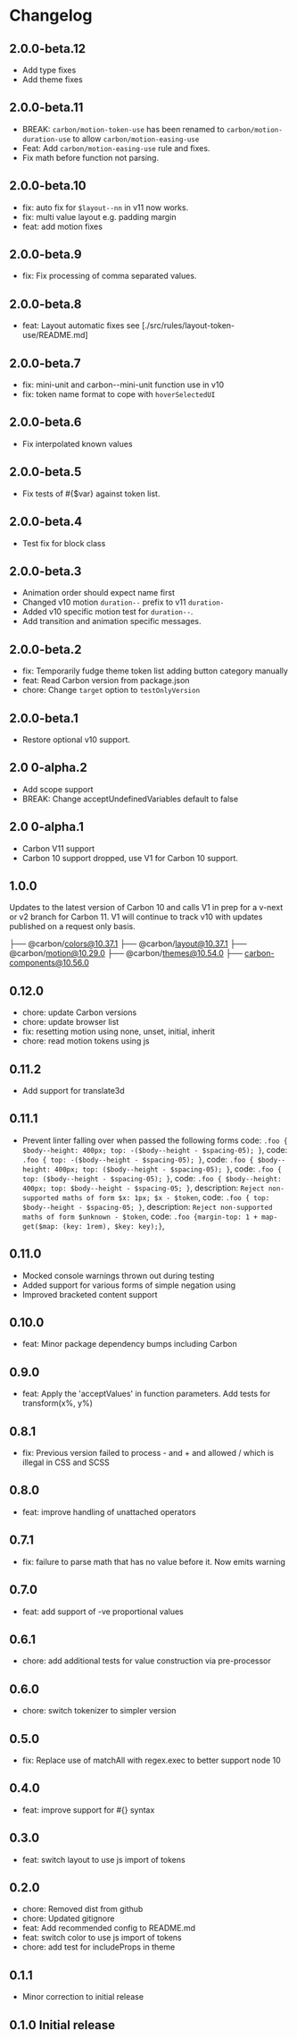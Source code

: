 # Changelog

## 2.0.0-beta.12

- Add type fixes
- Add theme fixes

## 2.0.0-beta.11

- BREAK: `carbon/motion-token-use` has been renamed to `carbon/motion-duration-use` to allow `carbon/motion-easing-use`
- Feat: Add `carbon/motion-easing-use` rule and fixes.
- Fix math before function not parsing.

## 2.0.0-beta.10

- fix: auto fix for `$layout--nn` in v11 now works.
- fix: multi value layout e.g. padding margin
- feat: add motion fixes

## 2.0.0-beta.9

- fix: Fix processing of comma separated values.

## 2.0.0-beta.8

- feat: Layout automatic fixes see [./src/rules/layout-token-use/README.md]

## 2.0.0-beta.7

- fix: mini-unit and carbon--mini-unit function use in v10
- fix: token name format to cope with `hoverSelectedUI`

## 2.0.0-beta.6

- Fix interpolated known values

## 2.0.0-beta.5

- Fix tests of #{$var} against token list.

## 2.0.0-beta.4

- Test fix for block class
## 2.0.0-beta.3

- Animation order should expect name first
- Changed v10 motion `duration--` prefix to v11 `duration-`
- Added v10 specific motion test for `duration--`.
- Add transition and animation specific messages.

## 2.0.0-beta.2

- fix: Temporarily fudge theme token list adding button category manually
- feat: Read Carbon version from package.json
- chore: Change `target` option to `testOnlyVersion`

## 2.0.0-beta.1

- Restore optional v10 support.

## 2.0 0-alpha.2

- Add scope support
- BREAK: Change acceptUndefinedVariables default to false

## 2.0 0-alpha.1

- Carbon V11 support
- Carbon 10 support dropped, use V1 for Carbon 10 support.

## 1.0.0

Updates to the latest version of Carbon 10 and calls V1 in prep for a v-next or v2 branch for Carbon 11. V1 will continue to track v10 with updates published on a request only basis.

├── @carbon/colors@10.37.1
├── @carbon/layout@10.37.1
├── @carbon/motion@10.29.0
├── @carbon/themes@10.54.0
├── carbon-components@10.56.0

## 0.12.0

- chore: update Carbon versions
- chore: update browser list
- fix: resetting motion using none, unset, initial, inherit
- chore: read motion tokens using js

## 0.11.2

- Add support for translate3d

## 0.11.1

- Prevent linter falling over when passed the following forms
  code: `.foo { $body--height: 400px; top: -($body--height - $spacing-05); }`,
  code: `.foo { top: -($body--height - $spacing-05); }`,
  code: `.foo { $body--height: 400px; top: ($body--height - $spacing-05); }`,
  code: `.foo { top: ($body--height - $spacing-05); }`,
  code: `.foo { $body--height: 400px; top: $body--height - $spacing-05; }`,
  description: `Reject non-supported maths of form $x: 1px; $x - $token`,
  code: `.foo { top: $body--height - $spacing-05; }`,
  description: `Reject non-supported maths of form $unknown - $token`,
  code: `.foo {margin-top: 1 + map-get($map: (key: 1rem), $key: key);}`,

## 0.11.0

- Mocked console warnings thrown out during testing
- Added support for various forms of simple negation using
- Improved bracketed content support

## 0.10.0

- feat: Minor package dependency bumps including Carbon

## 0.9.0

- feat: Apply the 'acceptValues' in function parameters. Add tests for transform(x%, y%)

## 0.8.1

- fix: Previous version failed to process - and + and allowed / which is illegal in CSS and SCSS

## 0.8.0

- feat: improve handling of unattached operators

## 0.7.1

- fix: failure to parse math that has no value before it. Now emits warning

## 0.7.0

- feat: add support of -ve proportional values

## 0.6.1

- chore: add additional tests for value construction via pre-processor

## 0.6.0

- chore: switch tokenizer to simpler version

## 0.5.0

- fix: Replace use of matchAll with regex.exec to better support node 10

## 0.4.0

- feat: improve support for #{} syntax

## 0.3.0

- feat: switch layout to use js import of tokens

## 0.2.0

- chore: Removed dist from github
- chore: Updated gitignore
- feat: Add recommended config to README.md
- feat: switch color to use js import of tokens
- chore: add test for includeProps in theme

## 0.1.1

- Minor correction to initial release

## 0.1.0 Initial release
